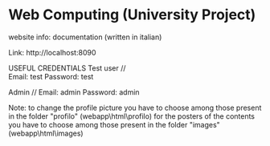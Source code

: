 # Web Computing (University Project)

website info: documentation (written in italian)

Link: http://localhost:8090

USEFUL CREDENTIALS
Test user //  
Email: test
Password: test

Admin // 
Email: admin
Password: admin

Note: to change the profile picture you have to choose among those present in the folder "profilo" (webapp\html\profilo)
     for the posters of the contents you have to choose among those present in the folder "images" (webapp\html\images)
